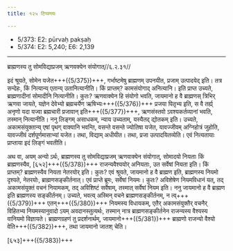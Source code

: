```yaml
---
title: १२५ टिप्पणयः

---
```

- 5/373: E2: pūrvaḥ pakṣaḥ
- 5/374: E2: 5,240; E6: 2,139

____________________________________________


ब्राह्मणस्य तु सोमविद्याप्रजम् ऋणवक्येन संयोगात्//६.२.३१//

इदं श्रूयते, सोमेन यजेत+++({5/375})+++, गर्भाष्टमेषु ब्राह्मणम् उपनयीत, प्रजाम् उत्पादयेद् इति। तत्र सन्देहः, किं नित्यान्य् एतान्य् उतानित्यानीति। किं प्राप्तम्? कामसंयोगाद् अनित्यानि।
इति प्राप्त उच्यते, ब्राह्मणादीनां सोमादीनि नित्यानीति। कुतः? ऋणवाक्येन हि संयोगो भवति, जायमानो ह वै ब्राह्मणस् त्रिभिर् ऋणवा जायते, यज्ञेन देवेभ्यो ब्रह्मचर्येण ऋषिभ्यः+++({5/376})+++ प्रजया पितृभ्य इति, स वै तर्ह्य् अनृणो यदा यज्वा ब्रह्मचारी प्रजावान् इति+++({5/377})+++, ऋणसंस्तवो ऽवश्यकर्तव्यानां भवति, तस्मान् नित्यानीति।
ननु लिङ्गम् असाधकम्, न्याय उच्यताम्, यस्यैतद् द्योतकम् इति। उच्यते, अकामसंयुक्तान्य् एषां पृथग् वाक्यानि भवन्ति, वसन्ते वसन्ते ज्योतिषा यजेत, यावज्जीवम् अग्निहोत्रं जुहोति, यावज्जीवं दर्शपूर्णमासाभ्यां यजेत। तथा, विद्याम् अधीयीत। तथा, प्रजा उत्पादयितव्येति। एवं नित्यतायाः प्राप्ताया इदं लिङ्गं भवतीति।

अथ वा, अयम् अन्यो ऽर्थः, ब्राह्मणस्य तु सोमविद्याप्रजम् ऋणवाक्येन संयोगात्, सोमादयो नियताः किं ब्राह्मणस्यैव, [६५२]+++({5/378})+++ राजन्यवैश्ययोर् अनियताः, उत सर्वेषां नियता इति। किं प्राप्तम्? ब्राह्मणस्यैव नियता नेतरयोर् इति। कुतः? एवं श्रूयते, जायमानो ह वै ब्राह्मण इति, ब्राह्मणस्य नियमो दृश्यते, नेतरयोः, ब्राह्मणसङ्कीर्तनात्। एवं प्राप्ते ब्रूमः, सर्वेषां नियमः। कुतः? अविशेषेण नियमविधानं यत्, तद् अकामसंयुक्तं वचनं नियामकम्, तद् अविशिष्टं सर्वेषाम्, तस्मात् सर्वेषां नियम इति।
ननु जायमानो ह वै ब्राह्मण इति ब्राह्मणस्य सङ्कीर्तनम्। उच्यते, भवत्य् अस्मिन् वचने ब्राह्मणसङ्कीर्तनम्, न त्व्+++({5/379})+++ एतन्+++({5/380})+++ नियमस्य विधायकम्, एतैर् अकामसंयुक्तैर् वचनैर् विहितभ्य नियमस्यानुवादो ऽयम् अवदानस्तुत्यर्थः, तस्मान् नात्र ब्राह्मणसङ्कीर्तनेन राजन्यस्य वैश्यस्य वानियमो विज्ञायते। ब्राह्मणग्रहणं तु प्रदर्शनार्थम्, जायमानो+++({5/381})+++ ब्राह्मणो राजन्यो वैश्यो वेति+++({5/382})+++, तथा जायमानो जातश् चेति।

[६५३]+++({5/383})+++